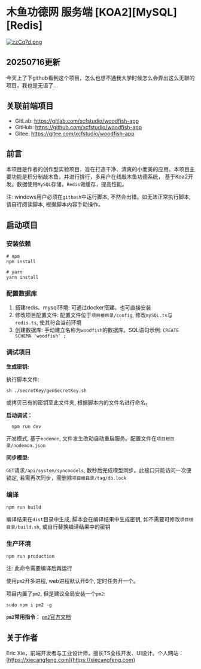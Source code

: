 # 木鱼功德网 服务端 [KOA2][MySQL][Redis]

[![zzCq7d.png](https://s1.ax1x.com/2022/12/27/zzCq7d.png)](https://imgse.com/i/zzCq7d)

## 20250716更新
今天上了下github看到这个项目，怎么也想不通我大学时候怎么会弄出这么无聊的项目，我也是无语了...

## 关联前端项目
+ GitLab: https://gitlab.com/xcfstudio/woodfish-app
+ GitHub: https://github.com/xcfstudio/woodfish-app
+ Gitee: https://gitee.com/xcfstudio/woodfish-app

## 前言
本项目是作者的创作型实验项目，旨在打造干净、清爽的小而美的应用。本项目主要功能是积分制敲木鱼，并进行排行，多用户在线敲木鱼功德系统， 基于Koa2开发。数据使用`MySQL`存储，`Redis`做缓存，提高性能。

注: windows用户必须在`gitbash`中运行脚本, 不然会出错。如无法正常执行脚本, 请自行阅读脚本, 根据脚本内容手动操作。

## 启动项目

### 安装依赖
```shell
# npm
npm install

# yarn
yarn install
```

### 配置数据库

1. 搭建redis、mysql环境:
可通过docker搭建，也可直接安装
2. 修改项目配置文件:
   配置文件位于`项目根目录/config`, 修改`mySQL.ts`与`redis.ts`, 使其符合当前环境
3. 创建数据库: 手动建立名称为`woodfish`的数据库。SQL语句示例: `CREATE SCHEMA 'woodfish' ;`

### 调试项目
**生成密钥:**

执行脚本文件: 
```shell
sh ./secretKey/genSecretKey.sh
```
或拷贝已有的密钥至此文件夹, 根据脚本内的文件名进行命名。


**启动调试：**
```shell
  npm run dev
```
  开发模式, 基于`nodemon`,  文件发生改动自动重启服务。配置文件在`项目根目录/nodemon.json`

**同步模型:**

 `GET`请求`/api/system/syncmodels`, 数秒后完成模型同步。此接口只能访问一次便锁定, 若需再次同步，需删除`项目根目录/tag/db.lock`

### 编译
```shell
npm run build
```
编译结果在`dist`目录中生成, 脚本会在编译结果中生成密钥, 如不需要可修改`项目根目录/build.sh`, 或自行替换编译结果中的密钥

### 生产环境
```shell
npm run production
```
注: 此命令需要编译后再运行

使用`pm2`开多进程, web进程默认开6个, 定时任务开一个。

项目内置了`pm2`, 但是建议全局安装一个`pm2`:
```shell
sudo npm i pm2 -g
```

**`pm2`常用指令：**
[`pm2`官方文档](https://www.npmjs.com/package/pm2)

## 关于作者

Eric Xie，前端开发者与工业设计师，擅长TS全栈开发、UI设计。个人网站：[https://xiecangfeng.com](https://xiecangfeng.com)
